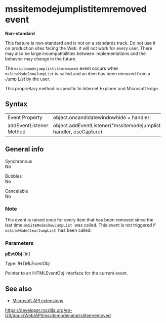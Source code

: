 mssitemodejumplistitemremoved event
===================================

**Non-standard**

This feature is non-standard and is not on a standards track. Do not use it on production sites facing the Web: it will not work for every user. There may also be large incompatibilities between implementations and the behavior may change in the future.

The `mssitemodejumplistitemremoved` event occurs when `msSiteModeShowJumpList` is called and an item has been removed from a *Jump List* by the user.

This proprietary method is specific to Internet Explorer and Microsoft Edge.

Syntax
------

<table><tbody><tr class="odd"><td>Event Property</td><td>object.oncandidatewindowhide = handler;</td></tr><tr class="even"><td>addEventListener Method</td><td>object.addEventListener("mssitemodejumplistitemremoved", handler, useCapture)</td></tr></tbody></table>

General info
------------

Synchronous  
No

Bubbles  
No

Cancelable  
No

### Note

This event is raised once for every item that has been removed since the last time `msSiteModeShowJumpList `was called. This event is not triggered if `msSiteModeClearJumpList `has been called.

### Parameters

**pEvtObj** \[in\]

Type: *IHTMLEventObj*

Pointer to an IHTMLEventObj interface for the current event.

See also
--------

-   [Microsoft API extensions](microsoft_extensions)

<a href="https://developer.mozilla.org/en-US/docs/Web/API/mssitemodejumplistitemremoved" class="_attribution-link">https://developer.mozilla.org/en-US/docs/Web/API/mssitemodejumplistitemremoved</a>
